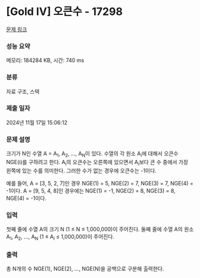 # [Gold IV] 오큰수 - 17298 

[문제 링크](https://www.acmicpc.net/problem/17298) 

### 성능 요약

메모리: 184284 KB, 시간: 740 ms

### 분류

자료 구조, 스택

### 제출 일자

2024년 11월 17일 15:06:12

### 문제 설명

<p style="user-select: auto !important;">크기가 N인 수열 A = A<sub style="user-select: auto !important;">1</sub>, A<sub style="user-select: auto !important;">2</sub>, ..., A<sub style="user-select: auto !important;">N</sub>이 있다. 수열의 각 원소 A<sub style="user-select: auto !important;">i</sub>에 대해서 오큰수 NGE(i)를 구하려고 한다. A<sub style="user-select: auto !important;">i</sub>의 오큰수는 오른쪽에 있으면서 A<sub style="user-select: auto !important;">i</sub>보다 큰 수 중에서 가장 왼쪽에 있는 수를 의미한다. 그러한 수가 없는 경우에 오큰수는 -1이다.</p>

<p style="user-select: auto !important;">예를 들어, A = [3, 5, 2, 7]인 경우 NGE(1) = 5, NGE(2) = 7, NGE(3) = 7, NGE(4) = -1이다. A = [9, 5, 4, 8]인 경우에는 NGE(1) = -1, NGE(2) = 8, NGE(3) = 8, NGE(4) = -1이다.</p>

### 입력 

 <p style="user-select: auto !important;">첫째 줄에 수열 A의 크기 N (1 ≤ N ≤ 1,000,000)이 주어진다. 둘째 줄에 수열 A의 원소 A<sub style="user-select: auto !important;">1</sub>, A<sub style="user-select: auto !important;">2</sub>, ..., A<sub style="user-select: auto !important;">N</sub> (1 ≤ A<sub style="user-select: auto !important;">i</sub> ≤ 1,000,000)이 주어진다.</p>

### 출력 

 <p style="user-select: auto !important;">총 N개의 수 NGE(1), NGE(2), ..., NGE(N)을 공백으로 구분해 출력한다.</p>

